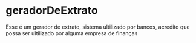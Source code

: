 # geradorDeExtrato

Esse é um gerador de extrato, sistema ultilizado por bancos, acredito que possa ser ultilizado por alguma empresa de finanças
